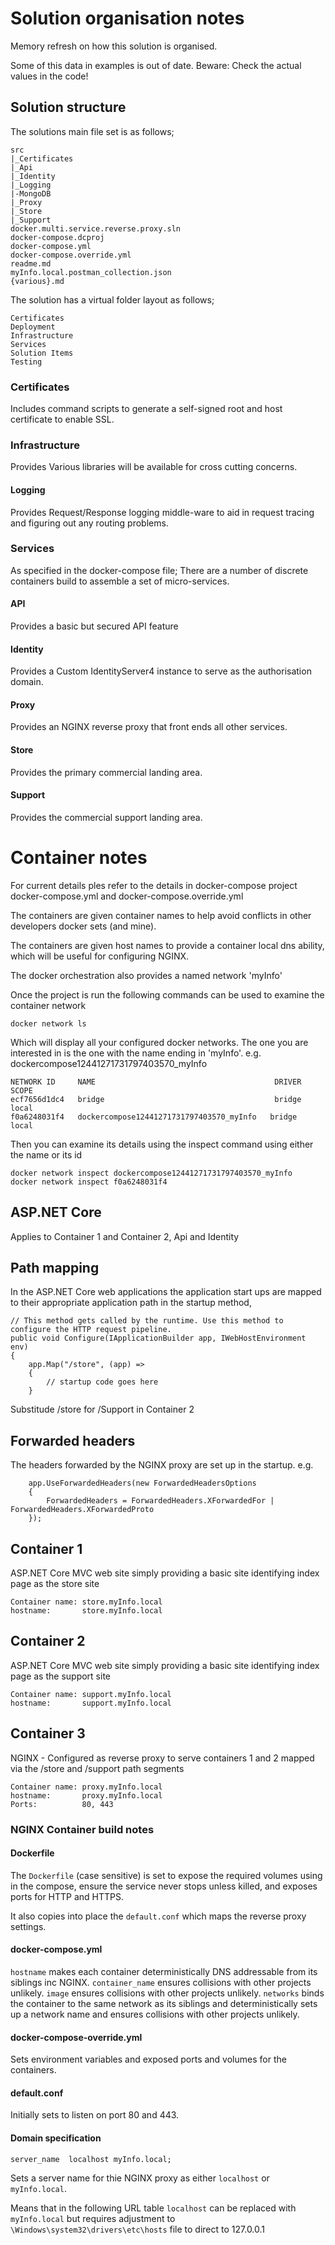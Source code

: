 # Solution organisation notes

Memory refresh on how this solution is organised.

Some of this data in examples is out of date. Beware: Check the actual values in the code!

## Solution structure
The solutions main file set is as follows;
```
src
|_Certificates
|_Api
|_Identity
|_Logging
|-MongoDB
|_Proxy
|_Store
|_Support
docker.multi.service.reverse.proxy.sln
docker-compose.dcproj
docker-compose.yml
docker-compose.override.yml
readme.md
myInfo.local.postman_collection.json
{various}.md
```

The solution has a virtual folder layout as follows;

```
Certificates
Deployment
Infrastructure
Services
Solution Items
Testing
```

### Certificates
Includes command scripts to generate a self-signed root and host certificate to enable SSL.

### Infrastructure
Provides Various libraries will be available for cross cutting concerns.

#### Logging
Provides Request/Response logging middle-ware to aid in request tracing and figuring out any routing problems.
### Services
As specified in the docker-compose file; There are a number of discrete containers build to assemble a set of micro-services.
#### API
Provides a basic but secured API feature
#### Identity
Provides a Custom IdentityServer4 instance to serve as the authorisation domain.
#### Proxy
Provides an NGINX reverse proxy that front ends all other services.
#### Store
Provides the primary commercial landing area.
#### Support
Provides the commercial support landing area.


# Container notes

For current details ples refer to the details in docker-compose project docker-compose.yml and docker-compose.override.yml

The containers are given container names to help avoid conflicts in other developers docker sets (and mine).  

The containers are given host names to provide a container local dns ability, which will be useful for configuring NGINX.

The docker orchestration also provides a named network 'myInfo'

Once the project is run the following commands can be used to examine the container network

```
docker network ls
```

Which will display all your configured docker networks. The one you are interested in is the one with the name ending in 'myInfo'. e.g. dockercompose12441271731797403570_myInfo

```
NETWORK ID     NAME                                        DRIVER    SCOPE
ecf7656d1dc4   bridge                                      bridge    local
f0a6248031f4   dockercompose12441271731797403570_myInfo   bridge    local
```

Then you can examine its details using the inspect command using either the name or its id

```
docker network inspect dockercompose12441271731797403570_myInfo
docker network inspect f0a6248031f4
```


## ASP.NET Core

Applies to Container 1 and Container 2, Api and Identity

## Path mapping

In the ASP.NET Core web applications the application start ups are mapped to their appropriate application path in the startup method,


```
// This method gets called by the runtime. Use this method to configure the HTTP request pipeline.
public void Configure(IApplicationBuilder app, IWebHostEnvironment env)
{
	app.Map("/store", (app) =>
	{ 
		// startup code goes here
	}
```
Substitude /store for /Support in Container 2

## Forwarded headers

The headers forwarded by the NGINX proxy are set up in the startup. e.g.

```
	app.UseForwardedHeaders(new ForwardedHeadersOptions
	{
		ForwardedHeaders = ForwardedHeaders.XForwardedFor | ForwardedHeaders.XForwardedProto
	});
```

## Container 1

ASP.NET Core MVC web site simply providing a basic site identifying index page as the store site

```
Container name: store.myInfo.local
hostname:		store.myInfo.local
```
## Container 2

ASP.NET Core MVC web site simply providing a basic site identifying index page as the support site
```
Container name: support.myInfo.local
hostname:		support.myInfo.local
```

## Container 3
NGINX - Configured as reverse proxy to serve containers 1 and 2 mapped via the /store and /support path segments
```
Container name: proxy.myInfo.local
hostname:		proxy.myInfo.local
Ports:			80, 443
```
### NGINX Container build notes

#### Dockerfile

The ```Dockerfile``` (case sensitive) is set to expose the required volumes using in the compose, ensure the service never stops unless killed,  and exposes ports for HTTP and HTTPS.

It also copies into place the ```default.conf``` which maps the reverse proxy settings.

#### docker-compose.yml

```hostname``` makes each container deterministically DNS addressable from its siblings inc NGINX.
```container_name``` ensures collisions with other projects unlikely.
```image``` ensures collisions with other projects unlikely.
```networks``` binds the container to the same network as its siblings and deterministically sets up a network name and  ensures collisions with other projects unlikely.

#### docker-compose-override.yml

Sets environment variables and exposed ports and volumes for the containers.

#### default.conf

Initially sets to listen on port 80 and 443.

#### Domain specification

```
server_name  localhost myInfo.local;
```

Sets a server name for thie NGINX proxy as either ```localhost``` or ```myInfo.local```.

Means that in the following URL table ```localhost``` can be replaced with ```myInfo.local``` but requires adjustment to ```\Windows\system32\drivers\etc\hosts``` file to direct to 127.0.0.1

